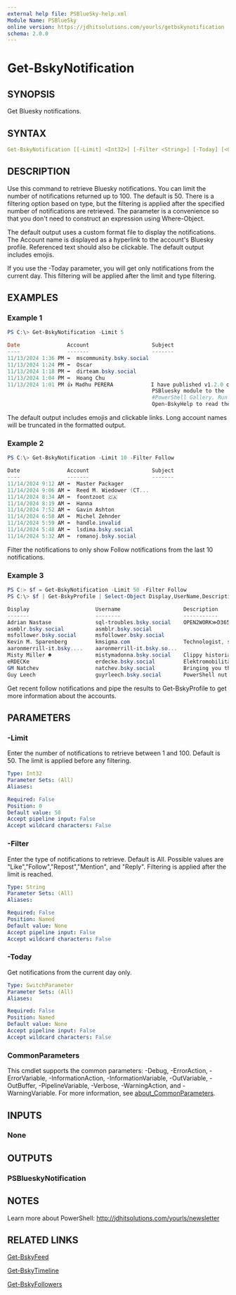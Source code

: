 ```yaml
---
external help file: PSBlueSky-help.xml
Module Name: PSBlueSky
online version: https://jdhitsolutions.com/yourls/getbskynotification
schema: 2.0.0
---
```


# Get-BskyNotification

## SYNOPSIS

Get Bluesky notifications.

## SYNTAX

```yaml
Get-BskyNotification [[-Limit] <Int32>] [-Filter <String>] [-Today] [<CommonParameters>]
```

## DESCRIPTION

Use this command to retrieve Bluesky notifications. You can limit the number of notifications returned up to 100. The default is 50. There is a filtering option based on type, but the filtering is applied after the specified number of notifications are retrieved. The parameter is a convenience so that you don't need to construct an expression using Where-Object.

The default output uses a custom format file to display the notifications. The Account name is displayed as a hyperlink to the account's Bluesky profile. Referenced text should also be clickable. The default output includes emojis.

If you use the -Today parameter, you will get only notifications from the current day. This filtering will be applied after the limit and type filtering.

## EXAMPLES

### Example 1

```powershell
PS C:\> Get-BskyNotification -Limit 5

Date               Account                    Subject
----               -------                    -------
11/13/2024 1:36 PM ➡  mscommunity.bsky.social
11/13/2024 1:24 PM ➡  Oscar
11/13/2024 1:18 PM ➡  dirteam.bsky.social
11/13/2024 1:04 PM ➡  Hoang Chu
11/13/2024 1:01 PM 👍 Madhu PERERA            I have published v1.2.0 of the
                                              PSBluesky module to the
                                              #PowerShell Gallery. Run
                                              Open-BskyHelp to read the help PDF
```

The default output includes emojis and clickable links. Long account names will be truncated in the formatted output.

### Example 2

```powershell
PS C:\> Get-BskyNotification -Limit 10 -Filter Follow

Date               Account                    Subject
----               -------                    -------
11/14/2024 9:12 AM ➡  Master Packager
11/14/2024 9:06 AM ➡  Reed M. Wiedower (CT...
11/14/2024 8:34 AM ➡  foontzoot 🇨🇦
11/14/2024 8:19 AM ➡  Hanna
11/14/2024 7:52 AM ➡  Gavin Ashton
11/14/2024 6:58 AM ➡  Michel Zehnder
11/14/2024 5:59 AM ➡  handle.invalid
11/14/2024 5:48 AM ➡  lsdima.bsky.social
11/14/2024 5:32 AM ➡  romanoj.bsky.social
```

Filter the notifications to only show Follow notifications from the last 10 notifications.

### Example 3

```powershell
PS C:> $f = Get-BskyNotification -Limit 50 -Filter Follow
PS C:\> $f | Get-BskyProfile | Select-Object Display,UserName,Description

Display                     Username                    Description
-------                     --------                    -----------
Adrian Nastase              sql-troubles.bsky.social    OPEN2WORK≫D365 F&O ...
asmblr.bsky.social          asmblr.bsky.social
msfollower.bsky.social      msfollower.bsky.social
Kevin M. Sparenberg         kmsigma.com                 Technologist, speak...
aaronmerrill-it.bsky....    aaronmerrill-it.bsky.so...
Misty Miller ☻              mistymadonna.bsky.social    Clippy historian, ti...
eRDECKe                     erdecke.bsky.social         Elektromobilität
GM Natchev                  natchev.bsky.social         Bringing you the bes...
Guy Leech                   guyrleech.bsky.social       PowerShell nut. Dog ...
```

Get recent follow notifications and pipe the results to Get-BskyProfile to get more information about the accounts.

## PARAMETERS

### -Limit

Enter the number of notifications to retrieve between 1 and 100.
Default is 50. The limit is applied before any filtering.

```yaml
Type: Int32
Parameter Sets: (All)
Aliases:

Required: False
Position: 0
Default value: 50
Accept pipeline input: False
Accept wildcard characters: False
```

### -Filter

Enter the type of notifications to retrieve. Default is All.
Possible values are "Like","Follow","Repost","Mention", and "Reply".
Filtering is applied after the limit is reached.

```yaml
Type: String
Parameter Sets: (All)
Aliases:

Required: False
Position: Named
Default value: None
Accept pipeline input: False
Accept wildcard characters: False
```

### -Today

Get notifications from the current day only.

```yaml
Type: SwitchParameter
Parameter Sets: (All)
Aliases:

Required: False
Position: Named
Default value: None
Accept pipeline input: False
Accept wildcard characters: False
```

### CommonParameters

This cmdlet supports the common parameters: -Debug, -ErrorAction, -ErrorVariable, -InformationAction, -InformationVariable, -OutVariable, -OutBuffer, -PipelineVariable, -Verbose, -WarningAction, and -WarningVariable. For more information, see [about_CommonParameters](http://go.microsoft.com/fwlink/?LinkID=113216).

## INPUTS

### None

## OUTPUTS

### PSBlueskyNotification

## NOTES

Learn more about PowerShell: http://jdhitsolutions.com/yourls/newsletter

## RELATED LINKS

[Get-BskyFeed](Get-BskyFeed.md)

[Get-BskyTimeline](Get-BskyTimeline.md)

[Get-BskyFollowers](Get-BskyFollowers.md)
